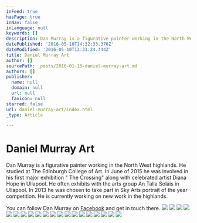 ```yaml
---
inFeed: true
hasPage: true
inNav: false
inLanguage: null
keywords: []
description: Dan Murray is a figurative painter working in the North West highlands. He studied at The Edinburgh College of Art. In June of 2015 he was involved in his first major exhibition ” The Crossing” along with celebrated artist Diana Hope in Ullapool. He often exhibits with the arts group An Talla Solais in Ullapool. In 2013 he was chosen to take part in Sky Arts portrait of the year competition. He is currently working on new work in the highlands.
datePublished: '2016-05-10T14:32:33.370Z'
dateModified: '2016-05-10T13:31:24.444Z'
title: Daniel Murray Art
author: []
sourcePath: _posts/2016-01-15-daniel-murray-art.md
authors: []
publisher:
  name: null
  domain: null
  url: null
  favicon: null
starred: false
url: daniel-murray-art/index.html
_type: Article

---
```

# Daniel Murray Art

Dan Murray is a figurative painter working in the North West highlands. He studied at The Edinburgh College of Art. In June of 2015 he was involved in his first major exhibition " The Crossing" along with celebrated artist Diana Hope in Ullapool. He often exhibits with the arts group An Talla Solais in Ullapool. In 2013 he was chosen to take part in Sky Arts portrait of the year competition. He is currently working on new work in the highlands.

You can follow Dan Murray on [Facebook][0] and get in touch there.
![](https://the-grid-user-content.s3-us-west-2.amazonaws.com/a86590e8-ac9b-408c-8ebc-2abc240d5b40.jpg)
![](https://the-grid-user-content.s3-us-west-2.amazonaws.com/b2b510d8-e767-4f43-abae-ba11e7fb79e7.jpg)
![](https://the-grid-user-content.s3-us-west-2.amazonaws.com/6af5033d-6f61-4885-a310-56c5676f5283.jpg)
![](https://the-grid-user-content.s3-us-west-2.amazonaws.com/93ca50b6-1cfd-4fd7-81f9-bbb85985fe98.jpg)
![](https://the-grid-user-content.s3-us-west-2.amazonaws.com/67a2524d-5dd1-4ebf-9896-a09b1e01c121.jpg)
![](https://the-grid-user-content.s3-us-west-2.amazonaws.com/9bdd2d0a-d437-451b-81f5-ef2a81708591.jpg)
![](https://the-grid-user-content.s3-us-west-2.amazonaws.com/42a89b66-8fee-4e10-bae9-b32e0d742f9c.jpg)
![](https://the-grid-user-content.s3-us-west-2.amazonaws.com/a6e037ed-d72a-44d2-a9e3-b59f2f0de547.jpg)
![](https://the-grid-user-content.s3-us-west-2.amazonaws.com/b51bac9c-7405-4611-8648-c155a2ef898b.jpg)
![](https://the-grid-user-content.s3-us-west-2.amazonaws.com/32b9f6e0-89f7-4d4c-9e13-b81065621863.jpg)
![](https://the-grid-user-content.s3-us-west-2.amazonaws.com/f658b177-4772-4831-a630-f16dfed56fdc.jpg)
![](https://the-grid-user-content.s3-us-west-2.amazonaws.com/4c443060-3241-4432-b0ac-3952531a7d3e.jpg)
![](https://the-grid-user-content.s3-us-west-2.amazonaws.com/d17158b3-0c35-41e0-8b0a-de577ed28c8f.jpg)
![](https://the-grid-user-content.s3-us-west-2.amazonaws.com/5bb9675c-1314-4710-a0a0-5a95c1691675.jpg)
![](https://the-grid-user-content.s3-us-west-2.amazonaws.com/a52ef9f5-469f-4f04-9675-f927c8aafc62.jpg)
![](https://the-grid-user-content.s3-us-west-2.amazonaws.com/bfd03e81-3e12-491c-8c88-95a4242d4ef6.jpg)
![](https://the-grid-user-content.s3-us-west-2.amazonaws.com/0c86d62f-e9d5-42c4-b346-801b10180ec5.jpg)
![](https://the-grid-user-content.s3-us-west-2.amazonaws.com/0d49a6f5-12b6-4d2f-a607-b7419c33d0b5.jpg)
![](https://the-grid-user-content.s3-us-west-2.amazonaws.com/22749753-af2a-4321-b578-bd8a0b218704.jpg)
![](https://the-grid-user-content.s3-us-west-2.amazonaws.com/8871bb8e-c8bf-4f07-8180-abc326e8139f.jpg)

[0]: https://www.facebook.com/Dan-Murray-Artist-197596477105627/